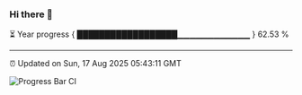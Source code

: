### Hi there 👋

⏳ Year progress { ██████████████████▁▁▁▁▁▁▁▁▁▁▁▁ } 62.53 %

---

⏰ Updated on Sun, 17 Aug 2025 05:43:11 GMT

![Progress Bar CI](https://github.com/IshwaranRudhara/GIT-ACTION/workflows/Progress%20Bar%20CI/badge.svg)
